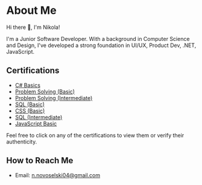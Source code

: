 # About Me

Hi there 👋, I'm Nikola!

I'm a Junior Software Developer. With a background in Computer Science and Design, I've developed a strong foundation in UI/UX, Product Dev, .NET, JavaScript.

## Certifications

- [C# Basics](https://www.hackerrank.com/certificates/473b1a94aeaa)
- [Problem Solving (Basic)](https://www.hackerrank.com/certificates/b1d64bea6f3c)
- [Problem Solving (Intermediate)](https://www.hackerrank.com/certificates/8541e2a4e335)
- [SQL (Basic)](https://www.hackerrank.com/certificates/78d56f54dbb5)
- [CSS (Basic)](https://www.hackerrank.com/certificates/39b5669f167e)
- [SQL (Intermediate)](https://www.hackerrank.com/certificates/b53d275c5a3a)
- [JavaScript Basic](https://www.hackerrank.com/certificates/450b37a98266)

Feel free to click on any of the certifications to view them or verify their authenticity.

## How to Reach Me
- Email: [n.novoselski04@gmail.com](mailto:n.novoselski04@gmail.com)
